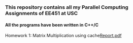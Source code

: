 ### This repository contains all my Parallel Computing Assignments of EE451 at USC
#### All the programs have been written in C++/C
 
Homework 1: Matrix Multiplication using cache[Report.pdf](https://github.com/anandravi24/Parallel-Computing/blob/master/HW2)
